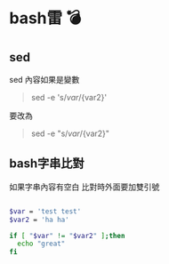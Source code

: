 # bash雷 💣


## sed

sed 內容如果是變數 

> sed -e 's/${var}/${var2}'

要改為

> sed -e "s/${var}/${var2}"

## bash字串比對

如果字串內容有空白 比對時外面要加雙引號
```bash

$var = 'test test'
$var2 = 'ha ha'

if [ "$var" != "$var2" ];then
  echo "great"
fi
```
